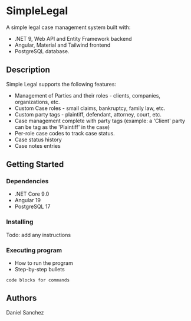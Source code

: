 # SimpleLegal

A simple legal case management system built with:
* .NET 9, Web API and Entity Framework backend
* Angular, Material and Tailwind frontend
* PostgreSQL database.

## Description

Simple Legal supports the following features:
* Management of Parties and their roles - clients, companies, organizations, etc.
* Custom Case roles - small claims, bankruptcy, family law, etc.
* Custom party tags - plaintiff, defendant, attorney, court, etc.
* Case management complete with party tags (example: a 'Client' party can be tag as the 'Plaintiff' in the case) 
* Per-role case codes to track case status.
* Case status history
* Case notes entries

## Getting Started

### Dependencies

* .NET Core 9.0
* Angular 19
* PostgreSQL 17

### Installing

Todo: add any instructions

### Executing program

* How to run the program
* Step-by-step bullets
```
code blocks for commands
```

## Authors
Daniel Sanchez
